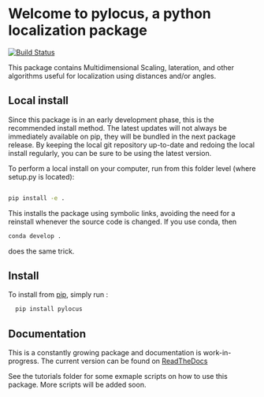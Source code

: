 # Welcome to pylocus, a python localization package
[![Build Status](https://travis-ci.org/LCAV/pylocus.svg?branch=master)](https://travis-ci.org/LCAV/pylocus)

This package contains Multidimensional Scaling, lateration, and other algorithms useful for localization using distances and/or angles.

## Local install

Since this package is in an early development phase, this is the recommended install method. 
The latest updates will not always be immediately available on pip, they will be bundled
in the next package release. By keeping the local git repository up-to-date and redoing the local install
regularly, you can be sure to be using the latest version. 

To perform a local install on your computer, run from this folder level (where setup.py is located):

```bash

pip install -e . 

```
  
This installs the package using symbolic links, avoiding the need for a reinstall whenever the source code is changed.
If you use conda, then 

```bash
conda develop . 
```

does the same trick. 

## Install

To install from [pip](https://pypi.python.org/pypi/pylocus), simply run :

```bash
  pip install pylocus
```

## Documentation

This is a constantly growing package and documentation is work-in-progress. The current version can be found on [ReadTheDocs](http://pylocus.readthedocs.org/en/latest/)

See the tutorials folder for some exmaple scripts on how to use this package. More scripts will be added soon. 
